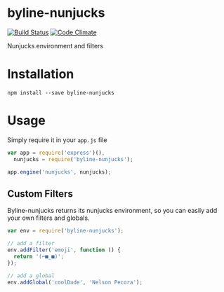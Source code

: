# byline-nunjucks

[![Build Status](https://travis-ci.org/nymag/byline-nunjucks.svg)](https://travis-ci.org/nymag/byline-nunjucks)
[![Code Climate](https://codeclimate.com/github/nymag/byline-nunjucks/badges/gpa.svg)](https://codeclimate.com/github/nymag/byline-nunjucks)

Nunjucks environment and filters

# Installation

```
npm install --save byline-nunjucks
```

# Usage

Simply require it in your `app.js` file

```js
var app = require('express')(),
  nunjucks = require('byline-nunjucks');

app.engine('nunjucks', nunjucks);
```

## Custom Filters

Byline-nunjucks returns its nunjucks environment, so you can easily add your own filters and globals.

```js
var env = require('byline-nunjucks');

// add a filter
env.addFilter('emoji', function () {
  return '(⌐■_■)';
});

// add a global
env.addGlobal('coolDude', 'Nelson Pecora');
```